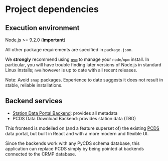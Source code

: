 # Project dependencies

## Execution environment

Node.js >= 9.2.0 (**important**)

All other package requirements are specified in `package.json`.

We **strongly** recommend using [`nvm`](https://github.com/creationix/nvm) to manage your `node`/`npm` install.
In particular, you will have trouble finding later versions of Node.js in standard Linux installs;
`nvm` however is up to date with all recent releases.

Note: Avoid `snap` packages. Experience to date suggests it does not result in stable, reliable installations.

## Backend services

- [Station Data Portal Backend](https://github.com/pacificclimate/station-data-portal-backend): provides all metadata
- PCDS Data Download Backend: provides station data (TBD)

This frontend is modelled on (and a feature superset of) the existing
[PCDS](https://data.pacificclimate.org/portal/pcds/map/) data portal,
but built in React and with a more modern and flexible UI.

Since the backends work with any PyCDS schema database, this application can replace PCDS
simply by being pointed at backends connected to the CRMP database.
